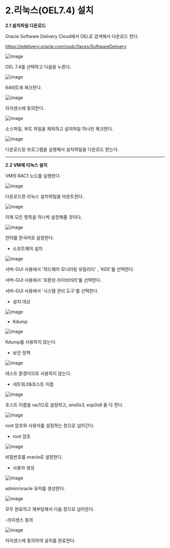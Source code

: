 # 2.리눅스(OEL7.4) 설치

**2.1 설치파일 다운로드**

Oracle Software Delivery Cloud에서 OEL로 검색해서 다운로드 한다.

https://edelivery.oracle.com/osdc/faces/SoftwareDelivery

![image](https://github.com/oraclejyp/19c_rac_inst/assets/133745372/ab765aaf-f15f-4dd7-986a-859c6a188981)

OEL 7.4를 선택하고 다음을 누른다.

![image](https://github.com/oraclejyp/19c_rac_inst/assets/133745372/20fdbb74-4e4b-4032-a5dd-af4d5b6b3f9b)

64비트에 체크한다.

![image](https://github.com/oraclejyp/19c_rac_inst/assets/133745372/87e621f0-080e-4520-81d9-ea25f781e43f)

라이센스에 동의한다.

![image](https://github.com/oraclejyp/19c_rac_inst/assets/133745372/2ed287b4-c645-45cd-a5ba-8fc767831ba4)

소스파일, 부트 파일을 제외하고 설치파일 하나만 체크한다.

![image](https://github.com/oraclejyp/19c_rac_inst/assets/133745372/f354c28b-8931-494a-83eb-4440b82c6574)

다운로드된 프로그램을 실행해서 설치파일을 다운로드 받는다.

---
**2.2 VM에 리눅스 설치**

VM의 RAC1 노드를 실행한다.

![image](https://github.com/oraclejyp/19c_rac_inst/assets/133745372/b589dc28-52fd-4db0-8954-7a4604685e81)

다운로드한 리눅스 설치파일을 마운트한다.

![image](https://github.com/oraclejyp/19c_rac_inst/assets/133745372/927615f9-d07c-4fab-a513-42dfc69c5838)

이제 모든 항목을 하나씩 설정해줄 것이다.

![image](https://github.com/oraclejyp/19c_rac_inst/assets/133745372/811faecd-32f7-40e9-a7b0-3c6d93ca1c68)

언어를 한국어로 설정한다.

- 소프트웨어 설치

![image](https://github.com/oraclejyp/19c_rac_inst/assets/133745372/65ad998e-f92c-4e3c-b409-ed4a8f376e63)

서버-GUI 사용에서 '하드웨어 모니터링 유틸리티' , 'KDE'를 선택한다.

서버-GUI 사용에서 '호환성 라이브러리'를 선택한다.

서버-GUI 사용에서 '시스템 관리 도구'를 선택한다.


- 설치 대상

![image](https://github.com/oraclejyp/19c_rac_inst/assets/133745372/88f5be3f-6d1c-4cc1-a814-cf0bbc022c75)

- Kdump

![image](https://github.com/oraclejyp/19c_rac_inst/assets/133745372/ccbf1a4f-4367-472a-9fcb-e77ab7f7600b)

Kdump를 사용하지 않는다.

- 보안 정책

![image](https://github.com/oraclejyp/19c_rac_inst/assets/133745372/c54e86aa-c5d9-4ad9-b603-bbabba80bedc)

테스트 환경이므로 사용하지 않는다.

- 네트워크&호스트 이름

![image](https://github.com/oraclejyp/19c_rac_inst/assets/133745372/7356b267-5d60-412d-9cf0-07057b183d27)

호스트 이름을 rac1으로 설정하고, ens0s3, esp0s8 둘 다 켠다.

![image](https://github.com/oraclejyp/19c_rac_inst/assets/133745372/b430d881-824b-449b-bdb1-b66e5359c397)

root 암호와 사용자를 설정하는 창으로 넘어간다.

- root 암호

![image](https://github.com/oraclejyp/19c_rac_inst/assets/133745372/b72572db-12cd-4458-a172-e9494f9ae811)

비밀번호를 oracle로 설정한다.

- 사용자 생성

![image](https://github.com/oraclejyp/19c_rac_inst/assets/133745372/d32f1743-78f8-434c-a346-f1501f788768)

admin/oracle 유저를 생성한다.

![image](https://github.com/oraclejyp/19c_rac_inst/assets/133745372/553151d4-75e9-418a-b158-659dcda1a1fc)

모두 완료하고 재부팅해서 다음 창으로 넘어온다.



-라이센스 동의

![image](https://github.com/oraclejyp/19c_rac_inst/assets/133745372/e19d40a2-2261-481c-8510-3adac633e8d3)

라이센스에 동의하여 설치를 완료한다.
